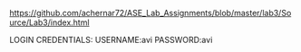 
https://github.com/achernar72/ASE_Lab_Assignments/blob/master/lab3/Source/Lab3/index.html



LOGIN CREDENTIALS:
USERNAME:avi
PASSWORD:avi
